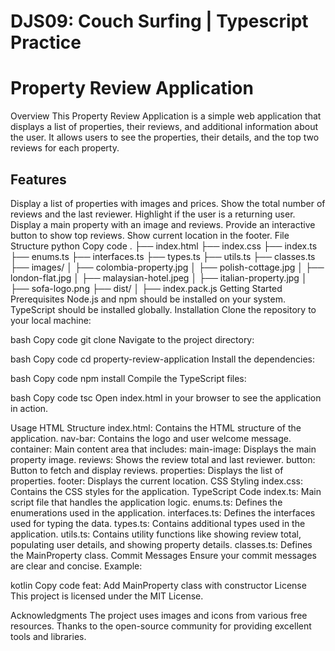 # DJS09: Couch Surfing | Typescript Practice

# Property Review Application
Overview
This Property Review Application is a simple web application that displays a list of properties, their reviews, and additional information about the user. It allows users to see the properties, their details, and the top two reviews for each property.

## Features
Display a list of properties with images and prices.
Show the total number of reviews and the last reviewer.
Highlight if the user is a returning user.
Display a main property with an image and reviews.
Provide an interactive button to show top reviews.
Show current location in the footer.
File Structure
python
Copy code
.
├── index.html
├── index.css
├── index.ts
├── enums.ts
├── interfaces.ts
├── types.ts
├── utils.ts
├── classes.ts
├── images/
│   ├── colombia-property.jpg
│   ├── polish-cottage.jpg
│   ├── london-flat.jpg
│   ├── malaysian-hotel.jpeg
│   ├── italian-property.jpg
│   ├── sofa-logo.png
├── dist/
│   ├── index.pack.js
Getting Started
Prerequisites
Node.js and npm should be installed on your system.
TypeScript should be installed globally.
Installation
Clone the repository to your local machine:

bash
Copy code
git clone <repository-url>
Navigate to the project directory:

bash
Copy code
cd property-review-application
Install the dependencies:

bash
Copy code
npm install
Compile the TypeScript files:

bash
Copy code
tsc
Open index.html in your browser to see the application in action.

Usage
HTML Structure
index.html: Contains the HTML structure of the application.
nav-bar: Contains the logo and user welcome message.
container: Main content area that includes:
main-image: Displays the main property image.
reviews: Shows the review total and last reviewer.
button: Button to fetch and display reviews.
properties: Displays the list of properties.
footer: Displays the current location.
CSS Styling
index.css: Contains the CSS styles for the application.
TypeScript Code
index.ts: Main script file that handles the application logic.
enums.ts: Defines the enumerations used in the application.
interfaces.ts: Defines the interfaces used for typing the data.
types.ts: Contains additional types used in the application.
utils.ts: Contains utility functions like showing review total, populating user details, and showing property details.
classes.ts: Defines the MainProperty class.
Commit Messages
Ensure your commit messages are clear and concise. Example:

kotlin
Copy code
feat: Add MainProperty class with constructor
License
This project is licensed under the MIT License.

Acknowledgments
The project uses images and icons from various free resources.
Thanks to the open-source community for providing excellent tools and libraries.
 
